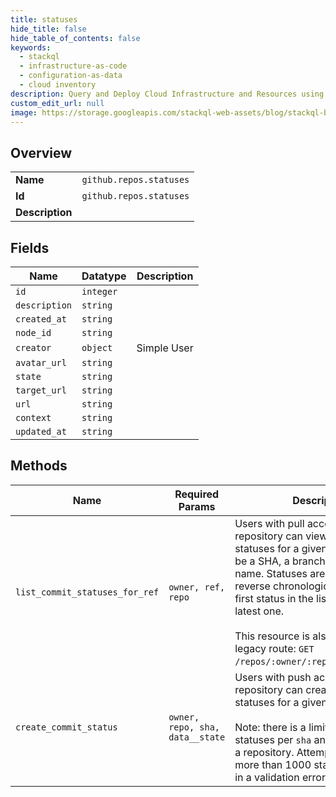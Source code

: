 ```yaml
---
title: statuses
hide_title: false
hide_table_of_contents: false
keywords:
  - stackql
  - infrastructure-as-code
  - configuration-as-data
  - cloud inventory
description: Query and Deploy Cloud Infrastructure and Resources using SQL
custom_edit_url: null
image: https://storage.googleapis.com/stackql-web-assets/blog/stackql-blog-post-featured-image.png
---
```

  
    

## Overview
<table><tbody>
<tr><td><b>Name</b></td><td><code>github.repos.statuses</code></td></tr>
<tr><td><b>Id</b></td><td><code>github.repos.statuses</code></td></tr>
<tr><td><b>Description</b></td><td></td></tr>
</tbody></table>

## Fields
| Name | Datatype | Description |
| ---- | -------- | ----------- |
| `id` | `integer` |  |
| `description` | `string` |  |
| `created_at` | `string` |  |
| `node_id` | `string` |  |
| `creator` | `object` | Simple User |
| `avatar_url` | `string` |  |
| `state` | `string` |  |
| `target_url` | `string` |  |
| `url` | `string` |  |
| `context` | `string` |  |
| `updated_at` | `string` |  |
## Methods
| Name | Required Params | Description | Accessible by |
| ---- | --------------- | ----------- | ------------- |
| `list_commit_statuses_for_ref` | `owner, ref, repo` | Users with pull access in a repository can view commit statuses for a given ref. The ref can be a SHA, a branch name, or a tag name. Statuses are returned in reverse chronological order. The first status in the list will be the latest one.<br /><br />This resource is also available via a legacy route: `GET /repos/:owner/:repo/statuses/:ref`. | SELECT |
| `create_commit_status` | `owner, repo, sha, data__state` | Users with push access in a repository can create commit statuses for a given SHA.<br /><br />Note: there is a limit of 1000 statuses per `sha` and `context` within a repository. Attempts to create more than 1000 statuses will result in a validation error. | INSERT |
